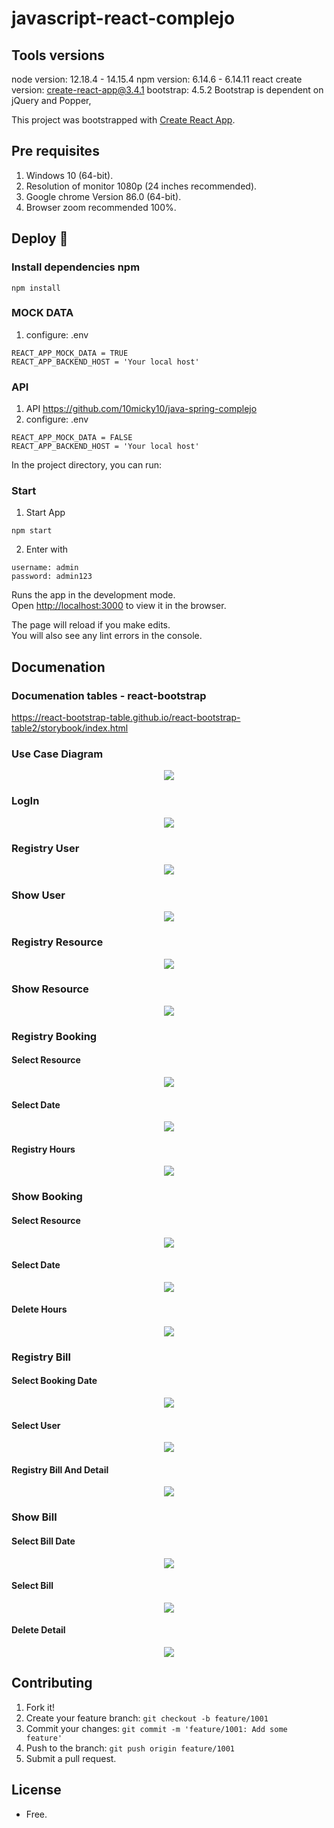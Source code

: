 # javascript-react-complejo

## Tools versions

node version: 12.18.4 - 14.15.4
npm version: 6.14.6 - 6.14.11
react create version: create-react-app@3.4.1
bootstrap: 4.5.2
Bootstrap is dependent on jQuery and Popper, 


This project was bootstrapped with [Create React App](https://github.com/facebook/create-react-app).

## Pre requisites

1. Windows 10 (64-bit).
2. Resolution of monitor 1080p (24 inches recommended).
3. Google chrome Version 86.0 (64-bit).
4. Browser zoom recommended 100%.

## Deploy 🚀

### Install dependencies npm

```
npm install
```

### MOCK DATA
1. configure: .env
```
REACT_APP_MOCK_DATA = TRUE
REACT_APP_BACKEND_HOST = 'Your local host'
```

### API 
1. API https://github.com/10micky10/java-spring-complejo
2. configure: .env
```
REACT_APP_MOCK_DATA = FALSE
REACT_APP_BACKEND_HOST = 'Your local host'
```

In the project directory, you can run:

### Start
1. Start App
```
npm start
```
2. Enter with
```
username: admin
password: admin123
```

Runs the app in the development mode.<br />
Open [http://localhost:3000](http://localhost:3000) to view it in the browser.

The page will reload if you make edits.<br />
You will also see any lint errors in the console.

## Documenation

### Documenation tables - react-bootstrap
https://react-bootstrap-table.github.io/react-bootstrap-table2/storybook/index.html

### Use Case Diagram

<p align="center">
  <img src="documentation/use-case-diagram.jpg">
</p>

### LogIn

<p align="center">
  <img src="documentation/login.jpg">
</p>

### Registry User

<p align="center">
  <img src="documentation/user-registry.jpg">
</p>

### Show User

<p align="center">
  <img src="documentation/user-show.jpg">
</p>

### Registry Resource

<p align="center">
  <img src="documentation/resource-registry.jpg">
</p>

### Show Resource

<p align="center">
  <img src="documentation/resource-show.jpg">
</p>

### Registry Booking

#### Select Resource

<p align="center">
  <img src="documentation/booking-registry-select-resource.jpg">
</p>

#### Select Date

<p align="center">
  <img src="documentation/booking-registry-select-date.jpg">
</p>

#### Registry Hours

<p align="center">
  <img src="documentation/booking-registry-hours.jpg">
</p>

### Show Booking

#### Select Resource

<p align="center">
  <img src="documentation/booking-show-select-resource.jpg">
</p>

#### Select Date

<p align="center">
  <img src="documentation/booking-show-select-date.jpg">
</p>

#### Delete Hours

<p align="center">
  <img src="documentation/booking-delete-hours.jpg">
</p>

### Registry Bill

#### Select Booking Date

<p align="center">
  <img src="documentation/bill-registry-select-booking-date.jpg">
</p>

#### Select User

<p align="center">
  <img src="documentation/bill-registry-select-user.jpg">
</p>

#### Registry Bill And Detail

<p align="center">
  <img src="documentation/bill-registry-bill-and-bill-detail.jpg">
</p>

### Show Bill

#### Select Bill Date

<p align="center">
  <img src="documentation/bill-show-select-bill-date.jpg">
</p>

#### Select Bill

<p align="center">
  <img src="documentation/bill-show-select-bill.jpg">
</p>

#### Delete Detail

<p align="center">
  <img src="documentation/bill-show-delete-bill-detail.jpg">
</p>

## Contributing

1. Fork it!
2. Create your feature branch: `git checkout -b feature/1001`
3. Commit your changes: `git commit -m 'feature/1001: Add some feature'`
4. Push to the branch: `git push origin feature/1001`
5. Submit a pull request.

## License

- Free.
